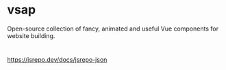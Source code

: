 # vsap

Open-source collection of fancy, animated and useful Vue components for website building.

#

https://jsrepo.dev/docs/jsrepo-json
